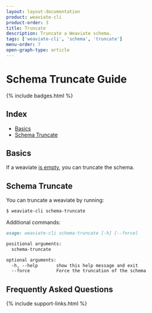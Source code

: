 ```yaml
---
layout: layout-documentation
product: weaviate-cli
product-order: 3
title: Truncate
description: Truncate a Weaviate schema.
tags: ['weaviate-cli', 'schema', 'truncate']
menu-order: 7
open-graph-type: article
---
```


# Schema Truncate Guide

{% include badges.html %}

## Index

- [Basics](#basics)
- [Schema Truncate](#schema-truncate)

## Basics

If a weaviate [is empty](./empty.html), you can truncate the schema.

## Schema Truncate

You can truncate a weaviate by running:

```bash
$ weaviate-cli schema-truncate
```

Additional commands:

```markdown
usage: weaviate-cli schema-truncate [-h] [--force]

positional arguments:
  schema-truncate

optional arguments:
  -h, --help       show this help message and exit
  --force          Force the truncation of the schema
```

## Frequently Asked Questions

{% include support-links.html %}